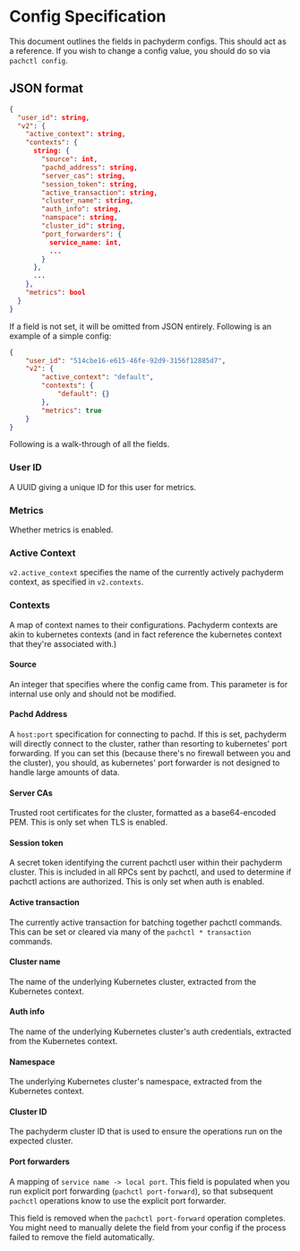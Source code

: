 # Config Specification

This document outlines the fields in pachyderm configs. This should act as a
reference. If you wish to change a config value, you should do so via
`pachctl config`.

## JSON format

```json
{
  "user_id": string,
  "v2": {
    "active_context": string,
    "contexts": {
      string: {
        "source": int,
        "pachd_address": string,
        "server_cas": string,
        "session_token": string,
        "active_transaction": string,
        "cluster_name": string,
        "auth_info": string,
        "namspace": string,
        "cluster_id": string,
        "port_forwarders": {
          service_name: int,
          ...
        }
      },
      ...
    },
    "metrics": bool
  }
}
```

If a field is not set, it will be omitted from JSON entirely. Following is an
example of a simple config:

```json
{
    "user_id": "514cbe16-e615-46fe-92d9-3156f12885d7",
    "v2": {
        "active_context": "default",
        "contexts": {
            "default": {}
        },
        "metrics": true
    }
}
```

Following is a walk-through of all the fields.

### User ID

A UUID giving a unique ID for this user for metrics.

### Metrics

Whether metrics is enabled.

### Active Context

`v2.active_context` specifies the name of the currently actively pachyderm
context, as specified in `v2.contexts`.

### Contexts

A map of context names to their configurations. Pachyderm contexts are akin to
kubernetes contexts (and in fact reference the kubernetes context that they're
associated with.)

#### Source

An integer that specifies where the config came from. This parameter is for
internal use only and should not be modified.

#### Pachd Address

A `host:port` specification for connecting to pachd. If this is set, pachyderm
will directly connect to the cluster, rather than resorting to kubernetes' port
forwarding. If you can set this (because there's no firewall between you and the
cluster), you should, as kubernetes' port forwarder is not designed to handle
large amounts of data.

#### Server CAs

Trusted root certificates for the cluster, formatted as a base64-encoded PEM.
This is only set when TLS is enabled.

#### Session token

A secret token identifying the current pachctl user within their pachyderm
cluster. This is included in all RPCs sent by pachctl, and used to determine if
pachctl actions are authorized. This is only set when auth is enabled.

#### Active transaction

The currently active transaction for batching together pachctl commands. This
can be set or cleared via many of the `pachctl * transaction` commands.

#### Cluster name

The name of the underlying Kubernetes cluster, extracted from the Kubernetes
context.

#### Auth info

The name of the underlying Kubernetes cluster's auth credentials, extracted from
the Kubernetes context.

#### Namespace

The underlying Kubernetes cluster's namespace, extracted from the Kubernetes
context.

#### Cluster ID

The pachyderm cluster ID that is used to ensure the operations run on the
expected cluster.

#### Port forwarders

A mapping of `service name -> local port`. This field is populated when you run
explicit port forwarding (`pachctl port-forward`), so that subsequent `pachctl`
operations know to use the explicit port forwarder.

This field is removed when the `pachctl port-forward` operation completes. You
might need to manually delete the field from your config if the process failed
to remove the field automatically.
